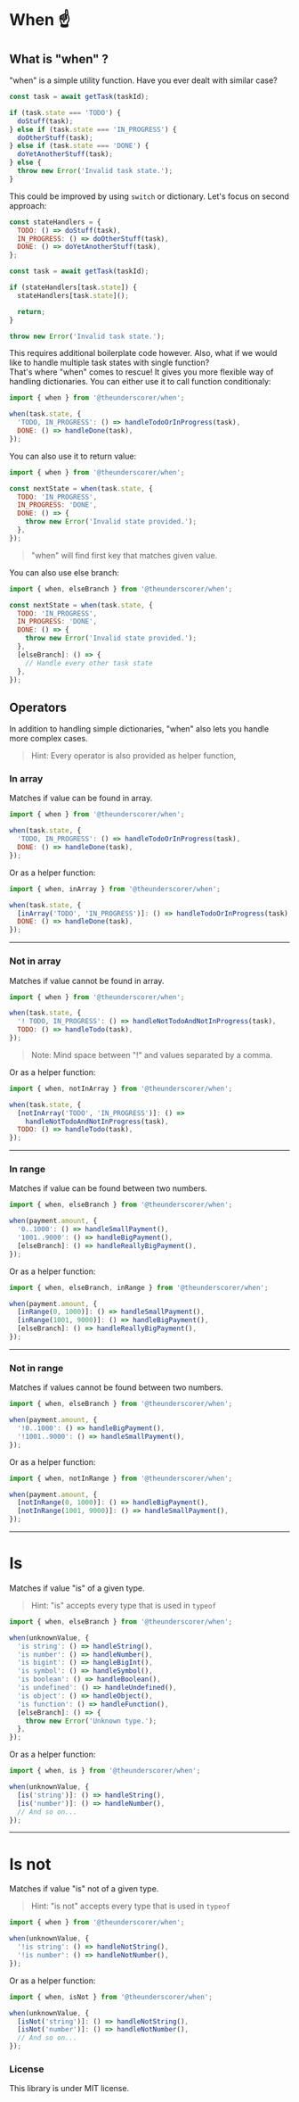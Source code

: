 # When ☝️

## What is "when" ?

"when" is a simple utility function. Have you ever dealt with similar case?

```javascript
const task = await getTask(taskId);

if (task.state === 'TODO') {
  doStuff(task);
} else if (task.state === 'IN_PROGRESS') {
  doOtherStuff(task);
} else if (task.state === 'DONE') {
  doYetAnotherStuff(task);
} else {
  throw new Error('Invalid task state.');
}
```

This could be improved by using `switch` or dictionary. Let's focus on second approach:

```javascript
const stateHandlers = {
  TODO: () => doStuff(task),
  IN_PROGRESS: () => doOtherStuff(task),
  DONE: () => doYetAnotherStuff(task),
};

const task = await getTask(taskId);

if (stateHandlers[task.state]) {
  stateHandlers[task.state]();

  return;
}

throw new Error('Invalid task state.');
```

This requires additional boilerplate code however. Also, what if we would like to handle multiple task states with single function?
<br>
That's where "when" comes to rescue! It gives you more flexible way of handling dictionaries. You can either use it to call function conditionaly:

```javascript
import { when } from '@theunderscorer/when';

when(task.state, {
  'TODO, IN_PROGRESS': () => handleTodoOrInProgress(task),
  DONE: () => handleDone(task),
});
```

You can also use it to return value:

```javascript
import { when } from '@theunderscorer/when';

const nextState = when(task.state, {
  TODO: 'IN_PROGRESS',
  IN_PROGRESS: 'DONE',
  DONE: () => {
    throw new Error('Invalid state provided.');
  },
});
```

> "when" will find first key that matches given value.

You can also use else branch:

```javascript
import { when, elseBranch } from '@theunderscorer/when';

const nextState = when(task.state, {
  TODO: 'IN_PROGRESS',
  IN_PROGRESS: 'DONE',
  DONE: () => {
    throw new Error('Invalid state provided.');
  },
  [elseBranch]: () => {
    // Handle every other task state
  },
});
```

## Operators

In addition to handling simple dictionaries, "when" also lets you handle more complex cases.

> Hint: Every operator is also provided as helper function,

### In array

Matches if value can be found in array.

```javascript
import { when } from '@theunderscorer/when';

when(task.state, {
  'TODO, IN_PROGRESS': () => handleTodoOrInProgress(task),
  DONE: () => handleDone(task),
});
```

Or as a helper function:

```javascript
import { when, inArray } from '@theunderscorer/when';

when(task.state, {
  [inArray('TODO', 'IN_PROGRESS')]: () => handleTodoOrInProgress(task),
  DONE: () => handleDone(task),
});
```

---

### Not in array

Matches if value cannot be found in array.

```javascript
import { when } from '@theunderscorer/when';

when(task.state, {
  '! TODO, IN_PROGRESS': () => handleNotTodoAndNotInProgress(task),
  TODO: () => handleTodo(task),
});
```

> Note: Mind space between "!" and values separated by a comma.

Or as a helper function:

```javascript
import { when, notInArray } from '@theunderscorer/when';

when(task.state, {
  [notInArray('TODO', 'IN_PROGRESS')]: () =>
    handleNotTodoAndNotInProgress(task),
  TODO: () => handleTodo(task),
});
```

---

### In range

Matches if value can be found between two numbers.

```javascript
import { when, elseBranch } from '@theunderscorer/when';

when(payment.amount, {
  '0..1000': () => handleSmallPayment(),
  '1001..9000': () => handleBigPayment(),
  [elseBranch]: () => handleReallyBigPayment(),
});
```

Or as a helper function:

```javascript
import { when, elseBranch, inRange } from '@theunderscorer/when';

when(payment.amount, {
  [inRange(0, 1000)]: () => handleSmallPayment(),
  [inRange(1001, 9000)]: () => handleBigPayment(),
  [elseBranch]: () => handleReallyBigPayment(),
});
```

---

### Not in range

Matches if values cannot be found between two numbers.

```javascript
import { when, elseBranch } from '@theunderscorer/when';

when(payment.amount, {
  '!0..1000': () => handleBigPayment(),
  '!1001..9000': () => handleSmallPayment(),
});
```

Or as a helper function:

```javascript
import { when, notInRange } from '@theunderscorer/when';

when(payment.amount, {
  [notInRange(0, 1000)]: () => handleBigPayment(),
  [notInRange(1001, 9000)]: () => handleSmallPayment(),
});
```

---

# Is

Matches if value "is" of a given type.

> Hint: "is" accepts every type that is used in `typeof`

```javascript
import { when, elseBranch } from '@theunderscorer/when';

when(unknownValue, {
  'is string': () => handleString(),
  'is number': () => handleNumber(),
  'is bigint': () => hangleBigInt(),
  'is symbol': () => handleSymbol(),
  'is boolean': () => handleBoolean(),
  'is undefined': () => handleUndefined(),
  'is object': () => handleObject(),
  'is function': () => handleFunction(),
  [elseBranch]: () => {
    throw new Error('Unknown type.');
  },
});
```

Or as a helper function:

```javascript
import { when, is } from '@theunderscorer/when';

when(unknownValue, {
  [is('string')]: () => handleString(),
  [is('number')]: () => handleNumber(),
  // And so on...
});
```

---

# Is not

Matches if value "is" not of a given type.

> Hint: "is not" accepts every type that is used in `typeof`

```javascript
import { when } from '@theunderscorer/when';

when(unknownValue, {
  '!is string': () => handleNotString(),
  '!is number': () => handleNotNumber(),
});
```

Or as a helper function:

```javascript
import { when, isNot } from '@theunderscorer/when';

when(unknownValue, {
  [isNot('string')]: () => handleNotString(),
  [isNot('number')]: () => handleNotNumber(),
  // And so on...
});
```

### License

This library is under MIT license.
